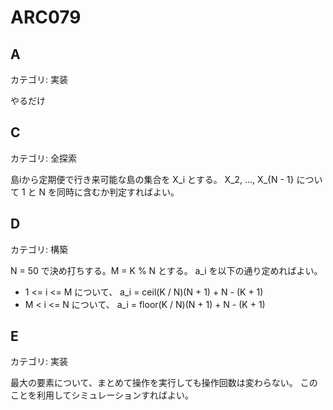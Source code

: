 # ARC079

## A
カテゴリ: 実装

やるだけ

## C
カテゴリ: 全探索

島iから定期便で行き来可能な島の集合を X_i とする。
X_2, ..., X_{N - 1} について 1 と N を同時に含むか判定すればよい。

## D
カテゴリ: 構築

N = 50 で決め打ちする。M = K % N とする。
a_i を以下の通り定めればよい。

* 1 <= i <= M について、 a_i = ceil(K / N)(N + 1) + N - (K + 1)
* M < i <= N について、 a_i = floor(K / N)(N + 1) + N - (K + 1)

## E
カテゴリ: 実装

最大の要素について、まとめて操作を実行しても操作回数は変わらない。
このことを利用してシミュレーションすればよい。
